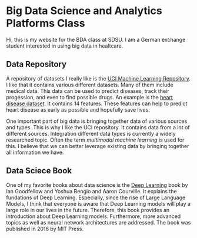 # Big Data Science and Analytics Platforms Class
Hi, this is my website for the BDA class at SDSU. I am a German exchange student interested in using big data in healtcare.

## Data Repository
A repository of datasets I really like is the [UCI Machine Learning Repository](https://archive.ics.uci.edu/). I like that it contains various different datasets. Many of them include medical data. This data can be used to predict diseases, track their progession, and even to find possible drugs. An example is the [heart disease dataset](https://archive.ics.uci.edu/dataset/45/heart+disease). It contains 14 features. These features can help to predict heart disease as early as possible and hopefully save lives. 

One important part of big data is bringing together data of various sources and types. This is why I like the UCI repository. It contains data from a lot of different sources. Integration different data types is currently a widely researched topic. Often the term _multimodal machine learning_ is used for this. I believe that we can better leverage existing data by bringing together all information we have.

## Data Sciece Book
One of my favorite books about data science is the [Deep Learning](https://www.deeplearningbook.org/) book by Ian Goodfellow and Yoshua Bengio and Aaron Courville. It explains the fundations of Deep Learning. Especially, since the rise of Large Language Models, I think that everyone is aware that Deep Learning models will play a large role in our lives in the future. Therefore, this book provides an introduction about Deep Learning models. Furthermore, more advanced topics as well as neural network architectures are addressed. The book was published in 2016 by MIT Press.

